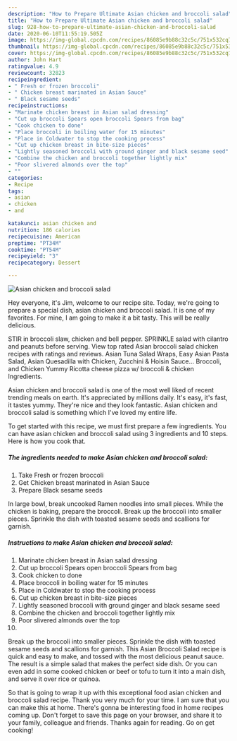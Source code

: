 ```yaml
---
description: "How to Prepare Ultimate Asian chicken and broccoli salad"
title: "How to Prepare Ultimate Asian chicken and broccoli salad"
slug: 928-how-to-prepare-ultimate-asian-chicken-and-broccoli-salad
date: 2020-06-10T11:55:19.505Z
image: https://img-global.cpcdn.com/recipes/86085e9b88c32c5c/751x532cq70/asian-chicken-and-broccoli-salad-recipe-main-photo.jpg
thumbnail: https://img-global.cpcdn.com/recipes/86085e9b88c32c5c/751x532cq70/asian-chicken-and-broccoli-salad-recipe-main-photo.jpg
cover: https://img-global.cpcdn.com/recipes/86085e9b88c32c5c/751x532cq70/asian-chicken-and-broccoli-salad-recipe-main-photo.jpg
author: John Hart
ratingvalue: 4.9
reviewcount: 32823
recipeingredient:
- " Fresh or frozen broccoli"
- " Chicken breast marinated in Asian Sauce"
- " Black sesame seeds"
recipeinstructions:
- "Marinate chicken breast in Asian salad dressing"
- "Cut up broccoli Spears open broccoli Spears from bag"
- "Cook chicken to done"
- "Place broccoli in boiling water for 15 minutes"
- "Place in Coldwater to stop the cooking process"
- "Cut up chicken breast in bite-size pieces"
- "Lightly seasoned broccoli with ground ginger and black sesame seed"
- "Combine the chicken and broccoli together lightly mix"
- "Poor slivered almonds over the top"
- ""
categories:
- Recipe
tags:
- asian
- chicken
- and

katakunci: asian chicken and 
nutrition: 186 calories
recipecuisine: American
preptime: "PT34M"
cooktime: "PT54M"
recipeyield: "3"
recipecategory: Dessert

---
```



![Asian chicken and broccoli salad](https://img-global.cpcdn.com/recipes/86085e9b88c32c5c/751x532cq70/asian-chicken-and-broccoli-salad-recipe-main-photo.jpg)

Hey everyone, it's Jim, welcome to our recipe site. Today, we're going to prepare a special dish, asian chicken and broccoli salad. It is one of my favorites. For mine, I am going to make it a bit tasty. This will be really delicious.

STIR in broccoli slaw, chicken and bell pepper. SPRINKLE salad with cilantro and peanuts before serving. View top rated Asian broccoli salad chicken recipes with ratings and reviews. Asian Tuna Salad Wraps, Easy Asian Pasta Salad, Asian Quesadilla with Chicken, Zucchini &amp; Hoisin Sauce… Broccoli, and Chicken Yummy Ricotta cheese pizza w/ broccoli &amp; chicken Ingredients.

Asian chicken and broccoli salad is one of the most well liked of recent trending meals on earth. It's appreciated by millions daily. It's easy, it's fast, it tastes yummy. They're nice and they look fantastic. Asian chicken and broccoli salad is something which I've loved my entire life.


To get started with this recipe, we must first prepare a few ingredients. You can have asian chicken and broccoli salad using 3 ingredients and 10 steps. Here is how you cook that.

<!--inarticleads1-->

##### The ingredients needed to make Asian chicken and broccoli salad:

1. Take  Fresh or frozen broccoli
1. Get  Chicken breast marinated in Asian Sauce
1. Prepare  Black sesame seeds


In large bowl, break uncooked Ramen noodles into small pieces. While the chicken is baking, prepare the broccoli. Break up the broccoli into smaller pieces. Sprinkle the dish with toasted sesame seeds and scallions for garnish. 

<!--inarticleads2-->

##### Instructions to make Asian chicken and broccoli salad:

1. Marinate chicken breast in Asian salad dressing
1. Cut up broccoli Spears open broccoli Spears from bag
1. Cook chicken to done
1. Place broccoli in boiling water for 15 minutes
1. Place in Coldwater to stop the cooking process
1. Cut up chicken breast in bite-size pieces
1. Lightly seasoned broccoli with ground ginger and black sesame seed
1. Combine the chicken and broccoli together lightly mix
1. Poor slivered almonds over the top
1. 


Break up the broccoli into smaller pieces. Sprinkle the dish with toasted sesame seeds and scallions for garnish. This Asian Broccoli Salad recipe is quick and easy to make, and tossed with the most delicious peanut sauce. The result is a simple salad that makes the perfect side dish. Or you can even add in some cooked chicken or beef or tofu to turn it into a main dish, and serve it over rice or quinoa. 

So that is going to wrap it up with this exceptional food asian chicken and broccoli salad recipe. Thank you very much for your time. I am sure that you can make this at home. There's gonna be interesting food in home recipes coming up. Don't forget to save this page on your browser, and share it to your family, colleague and friends. Thanks again for reading. Go on get cooking!
